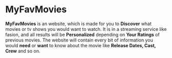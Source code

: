 # MyFavMovies
**MyFavMovies** is an website, which is made for you to **Discover** what movies or tv shows you would want to watch. It is in a streaming service like fasion, and all results will be **Personalized** depending on **Your Ratings** of previous movies. The website will contain every bit of information you would **need** or **want** to know about the movie like **Release Dates, Cast, Crew** and so on.
